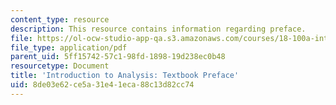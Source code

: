```yaml
---
content_type: resource
description: This resource contains information regarding preface.
file: https://ol-ocw-studio-app-qa.s3.amazonaws.com/courses/18-100a-introduction-to-analysis-fall-2012/8de03e62ce5a31e41eca88c13d82cc74_MIT18_100AF12_Preface.pdf
file_type: application/pdf
parent_uid: 5ff15742-57c1-98fd-1898-19d238ec0b48
resourcetype: Document
title: 'Introduction to Analysis: Textbook Preface'
uid: 8de03e62-ce5a-31e4-1eca-88c13d82cc74
---
```

